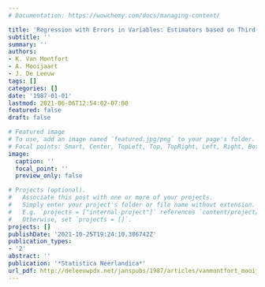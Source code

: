 ```yaml
---
# Documentation: https://wowchemy.com/docs/managing-content/

title: 'Regression with Errors in Variables: Estimators based on Third-Order Moments'
subtitle: ''
summary: ''
authors:
- K. Van Montfort
- A. Mooijaart
- J. De Leeuw
tags: []
categories: []
date: '1987-01-01'
lastmod: 2021-06-06T12:54:02-07:00
featured: false
draft: false

# Featured image
# To use, add an image named `featured.jpg/png` to your page's folder.
# Focal points: Smart, Center, TopLeft, Top, TopRight, Left, Right, BottomLeft, Bottom, BottomRight.
image:
  caption: ''
  focal_point: ''
  preview_only: false

# Projects (optional).
#   Associate this post with one or more of your projects.
#   Simply enter your project's folder or file name without extension.
#   E.g. `projects = ["internal-project"]` references `content/project/deep-learning/index.md`.
#   Otherwise, set `projects = []`.
projects: []
publishDate: '2021-10-25T19:24:10.386742Z'
publication_types:
- '2'
abstract: ''
publication: '*Statistica Neerlandica*'
url_pdf: http://deleeuwpdx.net/janspubs/1987/articles/vanmontfort_mooijaart_deleeuw_A_87.pdf
---
```

